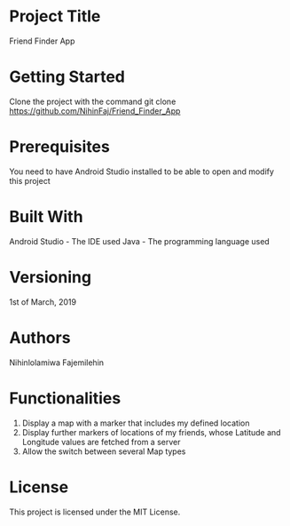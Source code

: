 # Project Title
Friend Finder App

# Getting Started
Clone the project with the command git clone https://github.com/NihinFaj/Friend_Finder_App

# Prerequisites
You need to have Android Studio installed to be able to open and modify this project

# Built With
Android Studio - The IDE used
Java - The programming language used

# Versioning
1st of March, 2019

# Authors
Nihinlolamiwa Fajemilehin

# Functionalities
1) Display a map with a marker that includes my defined location
2) Display further markers of locations of my friends, whose Latitude and Longitude values are fetched from a server
3) Allow the switch between several Map types

# License
This project is licensed under the MIT License.
